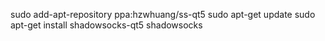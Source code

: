 sudo add-apt-repository ppa:hzwhuang/ss-qt5
sudo apt-get update
sudo apt-get install shadowsocks-qt5
shadowsocks
